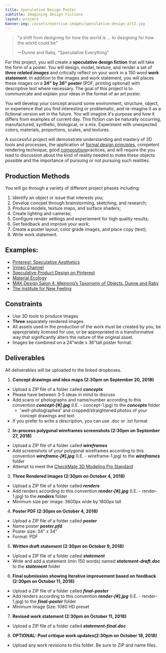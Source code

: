 ```yaml
---
title: Speculative Design Poster
subtitle: Imagining design fictions
layout: project
banner-img: /assets/exercise-images/speculative-design-alt2.jpg
---
```

>"a shift from designing for how the world is ... to designing for how the world could be"
>
> —Dunne and Raby, "Speculative Everything"

For this project, you will create a **speculative design fiction** that will take the form of a poster. You will design, model, texture, and render a set of **_**three related images**_** and critically reflect on your work in a 150 word **work statement**. In addition to the images and work statement, you will places these images on a **24" by 36" poster** (PDF, printing optional) with descriptive text where necessary. The goal of this project is to communicate and explain your ideas in the format of an art poster.

You will develop your concept around some environment, structure, object, or experience that you find interesting or problematic, and re-imagine it as a fictional version set in the future. You will imagine it's purpose and how it differs from examples of current day. This fiction can be naturally occurring, manufactured, synthetic, biological, or a mix. Experiment with unexpected colors, materials, proportions, scales, and textures.

A successful project will demonstrate understanding and mastery of 3D tools and processes, the application of [formal design principles](http://www.getty.edu/education/teachers/building_lessons/principles_design.pdf), competent rendering technique, good [composition](https://www.lynda.com/Photoshop-Elements-tutorials/essentials-composition/633865/676339-4.html?org=psu.edu)practices, and will require the you lead to discussion about the kind of reality needed to make these objects possible and the importance of pursuing or not pursuing such realities.

## Production Methods
You will go through a variety of different project phases including:

  1. Identify an object or issue that interests you;
  2. Develop concpet through brainstorming, sketching, and research;
  3. Produce models, texture maps, and surface shaders;
  4. Create lighting and cameras;
  6. Configure render settings and experiement for high quality results;
  7. Get feedback and improve your work;
  8. Create a poster layout, color grade images, and place copy (text);
  9. Write work statement.

## Examples:

- [Pinterest: Speculative Aesthetics](https://www.pinterest.com/cedwardes/so-is-this-speculative-aesthetics/?lp=true)
- [Vimeo Channel](https://vimeo.com/groups/designfictions)
- [Speculative Product Design on Pinterest](https://www.pinterest.com/visualbloke/speculative-design/)
- [Material Ecology](http://www.materialecology.com/projects)
- [MAK Design Salon 4: Meinong’s Taxonomy of Objects, Dunne and Raby](https://vimeo.com/133160620)
- [The Institute for New Feeling](http://www.maakemagazine.com/nina-sarnelle)

## Constraints
- Use 3D tools to produce images
- **Three** separately rendered images
- All assets used in the production of the work must be created by you, be appropriately licensed for use, or be appropriated in a transformative way that significantly alters the nature of the original asset.
- Images be combined on a 24"wide x 36"tall poster format.


## Deliverables
All deliverables will be uploaded to the linked dropboxes.

1. **Concept drawings and idea maps \(2:30pm on September 20, 2018)** 
  - Upload a ZIP file of a folder called **_concepts_**
  - Please have between 3-5 ideas in mind to discuss
  - Add scans or photographs and name/number according to this convention **_concept-[#].jpg_** (I.E. - concept-1.jpg) to the **_concepts_** folder
     - 'well-photographed' and cropped/straightened photos of your concept drawings and text
  - If you prefer to write a description, you can use .doc or .txt format
2. **In-process polygonal wireframes screenshots \(2:30pm on September 27, 2018)**
  - Upload a ZIP file of a folder called **_wireframes_**
  - Add screenshots of your polygonal wireframes according to this convention **_wireframe-[#].jpg_** (I.E. - wireframe-1.jpg) to the **_wireframes_** folder
  - Attempt to meet the [CheckMate 3D Modeling Pro Standard](https://www.turbosquid.com/CheckMate)
3. **Three Rendered Images \(2:30pm on October 4, 2018)**
  - Upload a ZIP file of a folder called **_renders_**
  - Add renders according to this convention **_render-[#].jpg_** (I.E. - render-1.jpg) to the **_renders_** folder
  - Minimum size per image: 3600px wide by 1800px tall
4. **Poster PDF \(2:30pm on October 4, 2018\)**
  - Upload a ZIP file of a folder called **_poster_**
  - Name poster **_poster.pfd_**
  - Poster size: 24" x 34"
  - Format: PDF
5. **Written draft statement \(2:30pm on October 9, 2018)**
  - Upload a ZIP file of a folder called **_statement_**
  - Write and add a statement (min 150 words) named **_statement-draft.doc_** to the **_statement_** folder
6. **Final submission showing iterative improvement based on feedback \(2:30pm on October 11, 2018)**
  - Upload a ZIP file of a folder called **_final-poster_**
  - Add renders according to this convention **_render-[#].jpg_** (I.E. - render-1.jpg) to the **_final-poster_** folder
  - Minimum Image Size: 1080 HD preset
7. **Revised work statement \(2:30pm on October 11, 2018)**
  - Upload a ZIP file of a folder called **_statement-final.doc_**
8. **OPTIONAL: Post critique work updates\(2:30pm on October 18, 2018)**
  - Upload any work revisions to this folder. Be sure to ZIP and name files.
  
  
